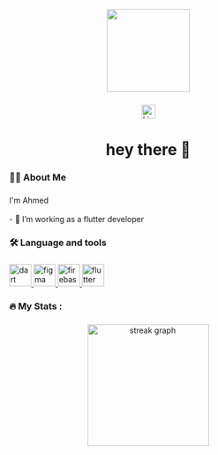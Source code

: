 <div align="center">
  <img height="150" src="https://raw.githubusercontent.com/abhisheknaiidu/abhisheknaiidu/master/code.gif"  />
</div>

###

<div align="center">
  <a href="https://www.linkedin.com/in/zhran8a443207">
  <img src="https://img.shields.io/static/v1?message=AhmedZhran&logo=linkedin&label=&color=0077B5&logoColor=white&labelColor=&style=for-the-badge" height="25" alt="LinkdIn" />
    
</a>
 <div style="text-align: center;">

</div>

###



###

<h1 align="center">hey there 👋</h1>

###

<h3 align="left">👩‍💻  About Me</h3>

###

<p align="left">I'm Ahmed <br><br>- 🔭 I’m working as a flutter developer<br></p>


###

<h3 align="left">🛠 Language and tools</h3>

###


<p align="left">  <a href="https://dart.dev" target="_blank" rel="noreferrer"> <img src="https://www.vectorlogo.zone/logos/dartlang/dartlang-icon.svg" alt="dart" width="40" height="40"/> </a><a href="https://www.figma.com/" target="_blank" rel="noreferrer"> <img src="https://www.vectorlogo.zone/logos/figma/figma-icon.svg" alt="figma" width="40" height="40"/> </a> <a href="https://firebase.google.com/" target="_blank" rel="noreferrer"> <img src="https://www.vectorlogo.zone/logos/firebase/firebase-icon.svg" alt="firebase" width="40" height="40"/> </a> <a href="https://flutter.dev" target="_blank" rel="noreferrer"> <img src="https://www.vectorlogo.zone/logos/flutterio/flutterio-icon.svg" alt="flutter" width="40" height="40"/> </a>  </a>  </p>

###

<h3 align="left">🔥   My Stats :</h3>

###

<div align="center">
  <img src="https://streak-stats.demolab.com?user=maurodesouza&locale=en&mode=daily&theme=dark&hide_border=false&border_radius=5&order=3" height="220" alt="streak graph"  />
</div>

###
